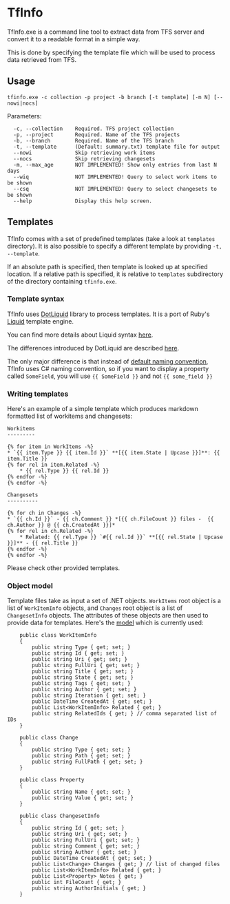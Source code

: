 TfInfo
======

TfInfo.exe is a command line tool to extract data from TFS server and convert it
to a readable format in a simple way.

This is done by specifying the template file which will be used to process data
retrieved from TFS.

Usage
-----

~~~
tfinfo.exe -c collection -p project -b branch [-t template] [-m N] [--nowi|nocs]
~~~
 
Parameters:

~~~
  -c, --collection    Required. TFS project collection
  -p, --project       Required. Name of the TFS projects
  -b, --branch        Required. Name of the TFS branch
  -t, --template      (Default: summary.txt) template file for output
  --nowi              Skip retrieving work items
  --nocs              Skip retrieving changesets
  -m, --max_age       NOT IMPLEMENTED! Show only entries from last N days
  --wiq               NOT IMPLEMENTED! Query to select work items to be shown
  --csq               NOT IMPLEMENTED! Query to select changesets to be shown
  --help              Display this help screen.
~~~

Templates
---------

TfInfo comes with a set of predefined templates (take a look at `templates`
directory). It is also possible to specify a different template by providing
`-t, --template`.

If an absolute path is specified, then template is looked up at specified 
location. If a relative path is specified, it is relative to `templates` 
subdirectory of the directory containing `tfinfo.exe`.

### Template syntax

TfInfo uses [DotLiquid] library to process templates. It is a port of Ruby's
[Liquid] template engine. 

You can find more details about Liquid syntax 
[here](https://github.com/Shopify/liquid/wiki/Liquid-for-Designers).

The differences introduced by DotLiquid are described 
[here](https://github.com/formosatek/dotliquid/wiki/DotLiquid-for-Designers).

The only major difference is that instead of [default naming convention], TfInfo
uses C# naming convention, so if you want to display a property called 
`SomeField`, you will use `{{ SomeField }}` and not `{{ some_field }}`

### Writing templates

Here's an example of a simple template which produces markdown formatted list
of workitems and changesets:

~~~
Workitems
---------

{% for item in WorkItems -%}
* `{{ item.Type }} {{ item.Id }}` **[{{ item.State | Upcase }}]**: {{ item.Title }}
{% for rel in item.Related -%}
    * {{ rel.Type }} {{ rel.Id }}
{% endfor -%}
{% endfor -%}

Changesets
----------

{% for ch in Changes -%}
* `{{ ch.Id }}` - {{ ch.Comment }} *[{{ ch.FileCount }} files -  {{ ch.Author }} @ {{ ch.CreatedAt }}]*
{% for rel in ch.Related -%}
    * Related: {{ rel.Type }} `#{{ rel.Id }}` **[{{ rel.State | Upcase }}]** - {{ rel.Title }}
{% endfor -%}
{% endfor -%}
~~~

Please check other provided templates.

### Object model

Template files take as input a set of .NET objects. `WorkItems` root object is
a list of `WorkItemInfo` objects, and `Changes` root object is a list of 
`ChangesetInfo` objects. The attributes of these objects are then used to 
provide data for templates. Here's the [model](d:\dev\tfinfo\tfinfo\Model.cs) 
which is currently used:

~~~{.cs}
    public class WorkItemInfo
    {
        public string Type { get; set; }
        public string Id { get; set; }
        public string Uri { get; set; }
        public string FullUri { get; set; }
        public string Title { get; set; }
        public string State { get; set; }
        public string Tags { get; set; }
        public string Author { get; set; }
        public string Iteration { get; set; }
        public DateTime CreatedAt { get; set; }
        public List<WorkItemInfo> Related { get; }     
        public string RelatedIds { get; } // comma separated list of IDs
    }

    public class Change
    {
        public string Type { get; set; }
        public string Path { get; set; }
        public string FullPath { get; set; }
    }

    public class Property
    {
        public string Name { get; set; }
        public string Value { get; set; }
    }

    public class ChangesetInfo
    {
        public string Id { get; set; }
        public string Uri { get; set; }
        public string FullUri { get; set; }
        public string Comment { get; set; }
        public string Author { get; set; }
        public DateTime CreatedAt { get; set; }
        public List<Change> Changes { get; } // list of changed files
        public List<WorkItemInfo> Related { get; }
        public List<Property> Notes { get; } 
        public int FileCount { get; } 
        public string AuthorInitials { get; } 
    }
~~~

[DotLiquid]: https://github.com/formosatek/dotliquid
[Liquid]: http://liquidmarkup.org/
[default naming convention]: https://github.com/formosatek/dotliquid/wiki/DotLiquid-for-Designers#filter-and-output-casing
